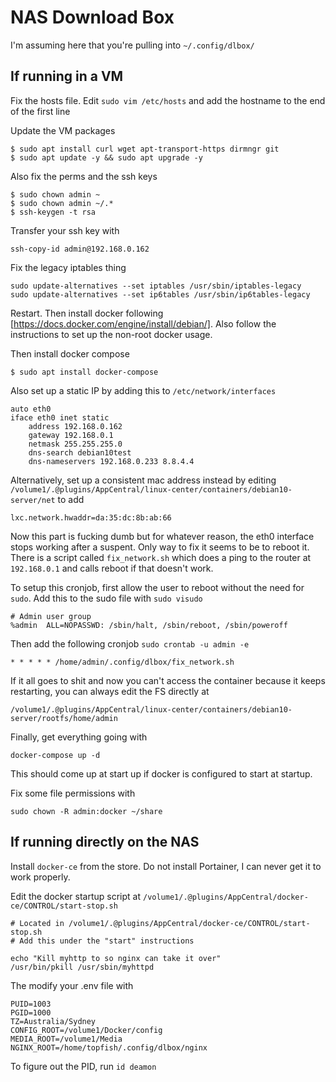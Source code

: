NAS Download Box
================

I'm assuming here that you're pulling into `~/.config/dlbox/`

## If running in a VM

Fix the hosts file. Edit `sudo vim /etc/hosts` and add the hostname to the end of the first line

Update the VM packages

```
$ sudo apt install curl wget apt-transport-https dirmngr git
$ sudo apt update -y && sudo apt upgrade -y
```

Also fix the perms and the ssh keys
```
$ sudo chown admin ~
$ sudo chown admin ~/.*
$ ssh-keygen -t rsa
```

Transfer your ssh key with

```
ssh-copy-id admin@192.168.0.162
```

Fix the legacy iptables thing

```
sudo update-alternatives --set iptables /usr/sbin/iptables-legacy
sudo update-alternatives --set ip6tables /usr/sbin/ip6tables-legacy
```

Restart. Then install docker following [https://docs.docker.com/engine/install/debian/].
Also follow the instructions to set up the non-root docker usage.

Then install docker compose

```
$ sudo apt install docker-compose
```

Also set up a static IP by adding this to `/etc/network/interfaces`

```
auto eth0
iface eth0 inet static
    address 192.168.0.162
    gateway 192.168.0.1
    netmask 255.255.255.0
    dns-search debian10test
    dns-nameservers 192.168.0.233 8.8.4.4
```

Alternatively, set up a consistent mac address instead by editing `/volume1/.@plugins/AppCentral/linux-center/containers/debian10-server/net` to add

```
lxc.network.hwaddr=da:35:dc:8b:ab:66
```

Now this part is fucking dumb but for whatever reason, the eth0 interface stops working after a suspent. Only way to fix it seems to be to reboot it.
There is a script called `fix_network.sh` which does a ping to the router at `192.168.0.1` and calls reboot if that doesn't work.

To setup this cronjob, first allow the user to reboot without the need for `sudo`. Add this to the sudo file with `sudo visudo`

```
# Admin user group
%admin  ALL=NOPASSWD: /sbin/halt, /sbin/reboot, /sbin/poweroff
```

Then add the following cronjob `sudo crontab -u admin -e`

```
* * * * * /home/admin/.config/dlbox/fix_network.sh
```

If it all goes to shit and now you can't access the container because it keeps restarting, you can always edit the FS directly at

```
/volume1/.@plugins/AppCentral/linux-center/containers/debian10-server/rootfs/home/admin
```

Finally, get everything going with

```
docker-compose up -d
```

This should come up at start up if docker is configured to start at startup.

Fix some file permissions with

```
sudo chown -R admin:docker ~/share
```

## If running directly on the NAS

Install `docker-ce` from the store. Do not install Portainer, I can never get it to work properly.

Edit the docker startup script at `/volume1/.@plugins/AppCentral/docker-ce/CONTROL/start-stop.sh`

```
# Located in /volume1/.@plugins/AppCentral/docker-ce/CONTROL/start-stop.sh
# Add this under the "start" instructions

echo "Kill myhttp to so nginx can take it over"
/usr/bin/pkill /usr/sbin/myhttpd
```

The modify your .env file with

```
PUID=1003
PGID=1000
TZ=Australia/Sydney
CONFIG_ROOT=/volume1/Docker/config
MEDIA_ROOT=/volume1/Media
NGINX_ROOT=/home/topfish/.config/dlbox/nginx
```

To figure out the PID, run `id deamon`
